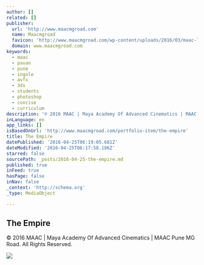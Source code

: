 ```yaml
---
author: []
related: []
publisher:
  url: 'http://www.maacmgroad.com'
  name: Maacmgroad
  favicon: 'http://www.maacmgroad.com/wp-content/uploads/2016/03/maac-logo-square.jpg'
  domain: www.maacmgroad.com
keywords:
  - maac
  - pavan
  - pune
  - ingole
  - avfx
  - 3ds
  - students
  - photoshop
  - concise
  - curriculum
description: '© 2016 MAAC | Maya Academy Of Advanced Cinematics | MAAC Pune MG Road. All Rights Reserved.'
inLanguage: en
app_links: []
isBasedOnUrl: 'http://www.maacmgroad.com/portfolio-item/the-empire'
title: The Empire
datePublished: '2016-04-25T06:19:05.681Z'
dateModified: '2016-04-25T06:17:58.186Z'
starred: false
sourcePath: _posts/2016-04-25-the-empire.md
published: true
inFeed: true
hasPage: false
inNav: false
_context: 'http://schema.org'
_type: MediaObject

---
```

<article style=""><h1>The Empire</h1><p>© 2016 MAAC | Maya Academy Of Advanced Cinematics | MAAC Pune MG Road. All Rights Reserved.</p><img src="http://www.maacmgroad.com/wp-content/uploads/2015/07/11200906_826711664087762_8715867743473253861_o.jpg" /></article>